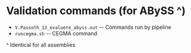 # Validation commands (for ABySS ^)
* `V.Passoth_13_evaluete_abyss.out` -- Commands run by pipeline
* `runcegma.sh` -- CEGMA command

^ Identical for all assemblies

